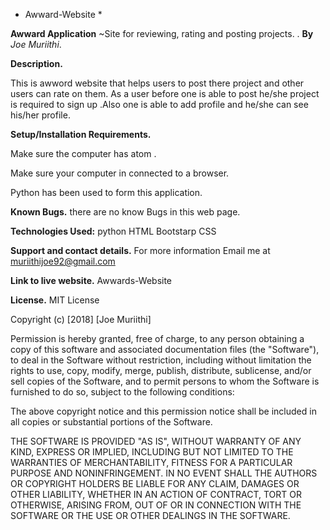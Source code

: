 * Awward-Website *

**Awward Application**
~Site for reviewing, rating and posting projects.
.
**By** *Joe Muriithi*.

**Description.**

This is awword website that helps users to post there project and other users can rate on them. As a user before one is able to post he/she project is required to sign up .Also one is able to add profile and he/she can see his/her profile.

**Setup/Installation Requirements.**

Make sure the computer has atom .

Make sure your computer in connected to a browser.

Python has been used to form this application.

**Known Bugs.**
there are no know Bugs in this web page.

**Technologies Used:**
python
HTML
Bootstarp
CSS

**Support and contact details.**
For more information  Email me at muriithijoe92@gmail.com

**Link to live website.**
Awwards-Website

**License.**
MIT License

Copyright (c) [2018] [Joe Muriithi]

Permission is hereby granted, free of charge, to any person obtaining a copy
of this software and associated documentation files (the "Software"), to deal
in the Software without restriction, including without limitation the rights
to use, copy, modify, merge, publish, distribute, sublicense, and/or sell
copies of the Software, and to permit persons to whom the Software is
furnished to do so, subject to the following conditions:

The above copyright notice and this permission notice shall be included in all
copies or substantial portions of the Software.

THE SOFTWARE IS PROVIDED "AS IS", WITHOUT WARRANTY OF ANY KIND, EXPRESS OR
IMPLIED, INCLUDING BUT NOT LIMITED TO THE WARRANTIES OF MERCHANTABILITY,
FITNESS FOR A PARTICULAR PURPOSE AND NONINFRINGEMENT. IN NO EVENT SHALL THE
AUTHORS OR COPYRIGHT HOLDERS BE LIABLE FOR ANY CLAIM, DAMAGES OR OTHER
LIABILITY, WHETHER IN AN ACTION OF CONTRACT, TORT OR OTHERWISE, ARISING FROM,
OUT OF OR IN CONNECTION WITH THE SOFTWARE OR THE USE OR OTHER DEALINGS IN THE
SOFTWARE.
